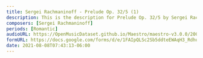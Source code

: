 ```yaml
---
title: Sergei Rachmaninoff - Prelude Op. 32/5 (1)
description: This is the description for Prelude Op. 32/5 by Sergei Rachmaninoff
composers: [Sergei Rachmaninoff]
periods: [Romantic]
audioURL: https://OpenMusicDataset.github.io/Maestro/maestro-v3.0.0/2006/MIDI-Unprocessed_14_R1_2006_01-05_ORIG_MID--AUDIO_14_R1_2006_04_Track04_wav.midi
formURL: https://docs.google.com/forms/d/e/1FAIpQLSc2Sb5ddteEWAqH3_Rdhue3FzaguPz_U1L1mk2wbV7D-Y3ssQ/viewform
date: 2021-08-08T07:43:13-06:00
---
```


